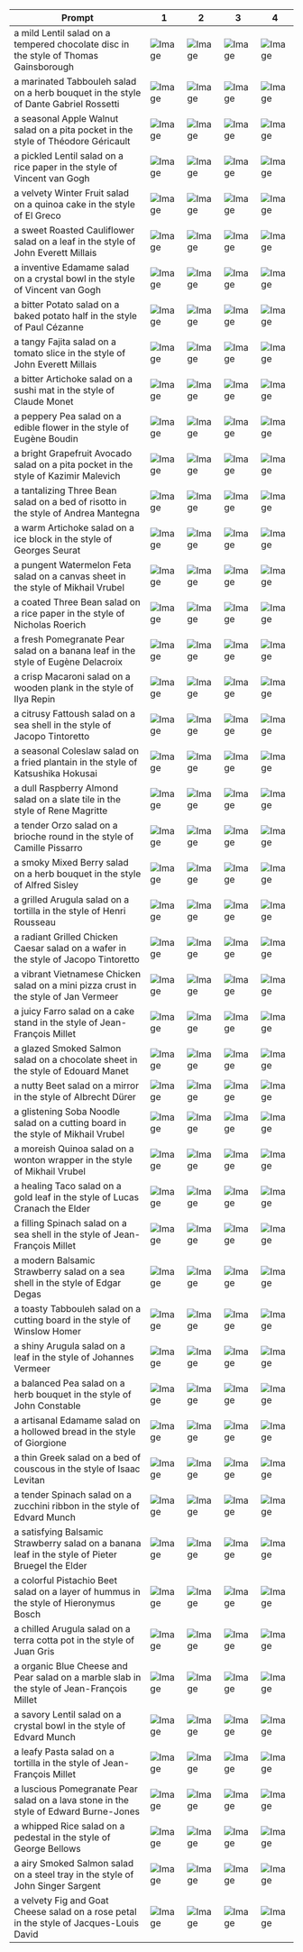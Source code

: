 | Prompt | 1 | 2 | 3 | 4 |
|-|-|-|-|-|
| a mild Lentil salad on a tempered chocolate disc in the style of Thomas Gainsborough | ![Image](https://salad-benchmark-public-assets.s3.us-east-2.amazonaws.com/sdxl/9750749f-095c-4fd0-88f9-e7d58b76b737-0.jpg) | ![Image](https://salad-benchmark-public-assets.s3.us-east-2.amazonaws.com/sdxl/9750749f-095c-4fd0-88f9-e7d58b76b737-1.jpg) | ![Image](https://salad-benchmark-public-assets.s3.us-east-2.amazonaws.com/sdxl/9750749f-095c-4fd0-88f9-e7d58b76b737-2.jpg) | ![Image](https://salad-benchmark-public-assets.s3.us-east-2.amazonaws.com/sdxl/9750749f-095c-4fd0-88f9-e7d58b76b737-3.jpg) |
| a marinated Tabbouleh salad on a herb bouquet in the style of Dante Gabriel Rossetti | ![Image](https://salad-benchmark-public-assets.s3.us-east-2.amazonaws.com/sdxl/918d5c0f-d08e-4f43-bb8a-40e1b21564b6-0.jpg) | ![Image](https://salad-benchmark-public-assets.s3.us-east-2.amazonaws.com/sdxl/918d5c0f-d08e-4f43-bb8a-40e1b21564b6-1.jpg) | ![Image](https://salad-benchmark-public-assets.s3.us-east-2.amazonaws.com/sdxl/918d5c0f-d08e-4f43-bb8a-40e1b21564b6-2.jpg) | ![Image](https://salad-benchmark-public-assets.s3.us-east-2.amazonaws.com/sdxl/918d5c0f-d08e-4f43-bb8a-40e1b21564b6-3.jpg) |
| a seasonal Apple Walnut salad on a pita pocket in the style of Théodore Géricault | ![Image](https://salad-benchmark-public-assets.s3.us-east-2.amazonaws.com/sdxl/6535ace4-3b3d-46ba-9dd7-219b40a010be-0.jpg) | ![Image](https://salad-benchmark-public-assets.s3.us-east-2.amazonaws.com/sdxl/6535ace4-3b3d-46ba-9dd7-219b40a010be-1.jpg) | ![Image](https://salad-benchmark-public-assets.s3.us-east-2.amazonaws.com/sdxl/6535ace4-3b3d-46ba-9dd7-219b40a010be-2.jpg) | ![Image](https://salad-benchmark-public-assets.s3.us-east-2.amazonaws.com/sdxl/6535ace4-3b3d-46ba-9dd7-219b40a010be-3.jpg) |
| a pickled Lentil salad on a rice paper in the style of Vincent van Gogh | ![Image](https://salad-benchmark-public-assets.s3.us-east-2.amazonaws.com/sdxl/4d9105cd-b047-497b-b545-232add4150e3-0.jpg) | ![Image](https://salad-benchmark-public-assets.s3.us-east-2.amazonaws.com/sdxl/4d9105cd-b047-497b-b545-232add4150e3-1.jpg) | ![Image](https://salad-benchmark-public-assets.s3.us-east-2.amazonaws.com/sdxl/4d9105cd-b047-497b-b545-232add4150e3-2.jpg) | ![Image](https://salad-benchmark-public-assets.s3.us-east-2.amazonaws.com/sdxl/4d9105cd-b047-497b-b545-232add4150e3-3.jpg) |
| a velvety Winter Fruit salad on a quinoa cake in the style of El Greco | ![Image](https://salad-benchmark-public-assets.s3.us-east-2.amazonaws.com/sdxl/e0f51289-9a94-40c5-858c-6b205d010222-0.jpg) | ![Image](https://salad-benchmark-public-assets.s3.us-east-2.amazonaws.com/sdxl/e0f51289-9a94-40c5-858c-6b205d010222-1.jpg) | ![Image](https://salad-benchmark-public-assets.s3.us-east-2.amazonaws.com/sdxl/e0f51289-9a94-40c5-858c-6b205d010222-2.jpg) | ![Image](https://salad-benchmark-public-assets.s3.us-east-2.amazonaws.com/sdxl/e0f51289-9a94-40c5-858c-6b205d010222-3.jpg) |
| a sweet Roasted Cauliflower salad on a leaf in the style of John Everett Millais | ![Image](https://salad-benchmark-public-assets.s3.us-east-2.amazonaws.com/sdxl/87ee271f-30a4-4d94-bf3c-07321e96307b-0.jpg) | ![Image](https://salad-benchmark-public-assets.s3.us-east-2.amazonaws.com/sdxl/87ee271f-30a4-4d94-bf3c-07321e96307b-1.jpg) | ![Image](https://salad-benchmark-public-assets.s3.us-east-2.amazonaws.com/sdxl/87ee271f-30a4-4d94-bf3c-07321e96307b-2.jpg) | ![Image](https://salad-benchmark-public-assets.s3.us-east-2.amazonaws.com/sdxl/87ee271f-30a4-4d94-bf3c-07321e96307b-3.jpg) |
| a inventive Edamame salad on a crystal bowl in the style of Vincent van Gogh | ![Image](https://salad-benchmark-public-assets.s3.us-east-2.amazonaws.com/sdxl/c22f88c4-1890-459e-9873-69d1d16abfb7-0.jpg) | ![Image](https://salad-benchmark-public-assets.s3.us-east-2.amazonaws.com/sdxl/c22f88c4-1890-459e-9873-69d1d16abfb7-1.jpg) | ![Image](https://salad-benchmark-public-assets.s3.us-east-2.amazonaws.com/sdxl/c22f88c4-1890-459e-9873-69d1d16abfb7-2.jpg) | ![Image](https://salad-benchmark-public-assets.s3.us-east-2.amazonaws.com/sdxl/c22f88c4-1890-459e-9873-69d1d16abfb7-3.jpg) |
| a bitter Potato salad on a baked potato half in the style of Paul Cézanne | ![Image](https://salad-benchmark-public-assets.s3.us-east-2.amazonaws.com/sdxl/1c475579-82e4-44a4-bee5-afbc2fa1602e-0.jpg) | ![Image](https://salad-benchmark-public-assets.s3.us-east-2.amazonaws.com/sdxl/1c475579-82e4-44a4-bee5-afbc2fa1602e-1.jpg) | ![Image](https://salad-benchmark-public-assets.s3.us-east-2.amazonaws.com/sdxl/1c475579-82e4-44a4-bee5-afbc2fa1602e-2.jpg) | ![Image](https://salad-benchmark-public-assets.s3.us-east-2.amazonaws.com/sdxl/1c475579-82e4-44a4-bee5-afbc2fa1602e-3.jpg) |
| a tangy Fajita salad on a tomato slice in the style of John Everett Millais | ![Image](https://salad-benchmark-public-assets.s3.us-east-2.amazonaws.com/sdxl/976f1ab3-9259-4a8f-ac58-e540dfed0655-0.jpg) | ![Image](https://salad-benchmark-public-assets.s3.us-east-2.amazonaws.com/sdxl/976f1ab3-9259-4a8f-ac58-e540dfed0655-1.jpg) | ![Image](https://salad-benchmark-public-assets.s3.us-east-2.amazonaws.com/sdxl/976f1ab3-9259-4a8f-ac58-e540dfed0655-2.jpg) | ![Image](https://salad-benchmark-public-assets.s3.us-east-2.amazonaws.com/sdxl/976f1ab3-9259-4a8f-ac58-e540dfed0655-3.jpg) |
| a bitter Artichoke salad on a sushi mat in the style of Claude Monet | ![Image](https://salad-benchmark-public-assets.s3.us-east-2.amazonaws.com/sdxl/9eaa8274-488e-465b-a7e2-dab2392696ff-0.jpg) | ![Image](https://salad-benchmark-public-assets.s3.us-east-2.amazonaws.com/sdxl/9eaa8274-488e-465b-a7e2-dab2392696ff-1.jpg) | ![Image](https://salad-benchmark-public-assets.s3.us-east-2.amazonaws.com/sdxl/9eaa8274-488e-465b-a7e2-dab2392696ff-2.jpg) | ![Image](https://salad-benchmark-public-assets.s3.us-east-2.amazonaws.com/sdxl/9eaa8274-488e-465b-a7e2-dab2392696ff-3.jpg) |
| a peppery Pea salad on a edible flower in the style of Eugène Boudin | ![Image](https://salad-benchmark-public-assets.s3.us-east-2.amazonaws.com/sdxl/6e4a38e4-4c5c-4361-8fbd-e647c5e9dcd5-0.jpg) | ![Image](https://salad-benchmark-public-assets.s3.us-east-2.amazonaws.com/sdxl/6e4a38e4-4c5c-4361-8fbd-e647c5e9dcd5-1.jpg) | ![Image](https://salad-benchmark-public-assets.s3.us-east-2.amazonaws.com/sdxl/6e4a38e4-4c5c-4361-8fbd-e647c5e9dcd5-2.jpg) | ![Image](https://salad-benchmark-public-assets.s3.us-east-2.amazonaws.com/sdxl/6e4a38e4-4c5c-4361-8fbd-e647c5e9dcd5-3.jpg) |
| a bright Grapefruit Avocado salad on a pita pocket in the style of Kazimir Malevich | ![Image](https://salad-benchmark-public-assets.s3.us-east-2.amazonaws.com/sdxl/17f30a18-fcec-48c7-8417-78a33bc6bdf8-0.jpg) | ![Image](https://salad-benchmark-public-assets.s3.us-east-2.amazonaws.com/sdxl/17f30a18-fcec-48c7-8417-78a33bc6bdf8-1.jpg) | ![Image](https://salad-benchmark-public-assets.s3.us-east-2.amazonaws.com/sdxl/17f30a18-fcec-48c7-8417-78a33bc6bdf8-2.jpg) | ![Image](https://salad-benchmark-public-assets.s3.us-east-2.amazonaws.com/sdxl/17f30a18-fcec-48c7-8417-78a33bc6bdf8-3.jpg) |
| a tantalizing Three Bean salad on a bed of risotto in the style of Andrea Mantegna | ![Image](https://salad-benchmark-public-assets.s3.us-east-2.amazonaws.com/sdxl/fbf40e9a-6946-4ed0-ac79-51fa3a528f8f-0.jpg) | ![Image](https://salad-benchmark-public-assets.s3.us-east-2.amazonaws.com/sdxl/fbf40e9a-6946-4ed0-ac79-51fa3a528f8f-1.jpg) | ![Image](https://salad-benchmark-public-assets.s3.us-east-2.amazonaws.com/sdxl/fbf40e9a-6946-4ed0-ac79-51fa3a528f8f-2.jpg) | ![Image](https://salad-benchmark-public-assets.s3.us-east-2.amazonaws.com/sdxl/fbf40e9a-6946-4ed0-ac79-51fa3a528f8f-3.jpg) |
| a warm Artichoke salad on a ice block in the style of Georges Seurat | ![Image](https://salad-benchmark-public-assets.s3.us-east-2.amazonaws.com/sdxl/4f084202-05d1-4be7-b5c2-1c920e09edf5-0.jpg) | ![Image](https://salad-benchmark-public-assets.s3.us-east-2.amazonaws.com/sdxl/4f084202-05d1-4be7-b5c2-1c920e09edf5-1.jpg) | ![Image](https://salad-benchmark-public-assets.s3.us-east-2.amazonaws.com/sdxl/4f084202-05d1-4be7-b5c2-1c920e09edf5-2.jpg) | ![Image](https://salad-benchmark-public-assets.s3.us-east-2.amazonaws.com/sdxl/4f084202-05d1-4be7-b5c2-1c920e09edf5-3.jpg) |
| a pungent Watermelon Feta salad on a canvas sheet in the style of Mikhail Vrubel | ![Image](https://salad-benchmark-public-assets.s3.us-east-2.amazonaws.com/sdxl/62bdd592-67b1-4c6b-a51d-9f6e0250d851-0.jpg) | ![Image](https://salad-benchmark-public-assets.s3.us-east-2.amazonaws.com/sdxl/62bdd592-67b1-4c6b-a51d-9f6e0250d851-1.jpg) | ![Image](https://salad-benchmark-public-assets.s3.us-east-2.amazonaws.com/sdxl/62bdd592-67b1-4c6b-a51d-9f6e0250d851-2.jpg) | ![Image](https://salad-benchmark-public-assets.s3.us-east-2.amazonaws.com/sdxl/62bdd592-67b1-4c6b-a51d-9f6e0250d851-3.jpg) |
| a coated Three Bean salad on a rice paper in the style of Nicholas Roerich | ![Image](https://salad-benchmark-public-assets.s3.us-east-2.amazonaws.com/sdxl/cbdd518d-3504-499e-b236-cb20fcd846a0-0.jpg) | ![Image](https://salad-benchmark-public-assets.s3.us-east-2.amazonaws.com/sdxl/cbdd518d-3504-499e-b236-cb20fcd846a0-1.jpg) | ![Image](https://salad-benchmark-public-assets.s3.us-east-2.amazonaws.com/sdxl/cbdd518d-3504-499e-b236-cb20fcd846a0-2.jpg) | ![Image](https://salad-benchmark-public-assets.s3.us-east-2.amazonaws.com/sdxl/cbdd518d-3504-499e-b236-cb20fcd846a0-3.jpg) |
| a fresh Pomegranate Pear salad on a banana leaf in the style of Eugène Delacroix | ![Image](https://salad-benchmark-public-assets.s3.us-east-2.amazonaws.com/sdxl/96a26fff-f29e-439d-ae94-026920fccd1d-0.jpg) | ![Image](https://salad-benchmark-public-assets.s3.us-east-2.amazonaws.com/sdxl/96a26fff-f29e-439d-ae94-026920fccd1d-1.jpg) | ![Image](https://salad-benchmark-public-assets.s3.us-east-2.amazonaws.com/sdxl/96a26fff-f29e-439d-ae94-026920fccd1d-2.jpg) | ![Image](https://salad-benchmark-public-assets.s3.us-east-2.amazonaws.com/sdxl/96a26fff-f29e-439d-ae94-026920fccd1d-3.jpg) |
| a crisp Macaroni salad on a wooden plank in the style of Ilya Repin | ![Image](https://salad-benchmark-public-assets.s3.us-east-2.amazonaws.com/sdxl/1a620189-a3b4-4fbc-a81c-005a787f0360-0.jpg) | ![Image](https://salad-benchmark-public-assets.s3.us-east-2.amazonaws.com/sdxl/1a620189-a3b4-4fbc-a81c-005a787f0360-1.jpg) | ![Image](https://salad-benchmark-public-assets.s3.us-east-2.amazonaws.com/sdxl/1a620189-a3b4-4fbc-a81c-005a787f0360-2.jpg) | ![Image](https://salad-benchmark-public-assets.s3.us-east-2.amazonaws.com/sdxl/1a620189-a3b4-4fbc-a81c-005a787f0360-3.jpg) |
| a citrusy Fattoush salad on a sea shell in the style of Jacopo Tintoretto | ![Image](https://salad-benchmark-public-assets.s3.us-east-2.amazonaws.com/sdxl/1572ed38-c2f1-4371-b65f-4c652e34cc05-0.jpg) | ![Image](https://salad-benchmark-public-assets.s3.us-east-2.amazonaws.com/sdxl/1572ed38-c2f1-4371-b65f-4c652e34cc05-1.jpg) | ![Image](https://salad-benchmark-public-assets.s3.us-east-2.amazonaws.com/sdxl/1572ed38-c2f1-4371-b65f-4c652e34cc05-2.jpg) | ![Image](https://salad-benchmark-public-assets.s3.us-east-2.amazonaws.com/sdxl/1572ed38-c2f1-4371-b65f-4c652e34cc05-3.jpg) |
| a seasonal Coleslaw salad on a fried plantain in the style of Katsushika Hokusai | ![Image](https://salad-benchmark-public-assets.s3.us-east-2.amazonaws.com/sdxl/4bf5bf99-92e7-436f-aafb-583caae2451e-0.jpg) | ![Image](https://salad-benchmark-public-assets.s3.us-east-2.amazonaws.com/sdxl/4bf5bf99-92e7-436f-aafb-583caae2451e-1.jpg) | ![Image](https://salad-benchmark-public-assets.s3.us-east-2.amazonaws.com/sdxl/4bf5bf99-92e7-436f-aafb-583caae2451e-2.jpg) | ![Image](https://salad-benchmark-public-assets.s3.us-east-2.amazonaws.com/sdxl/4bf5bf99-92e7-436f-aafb-583caae2451e-3.jpg) |
| a dull Raspberry Almond salad on a slate tile in the style of Rene Magritte | ![Image](https://salad-benchmark-public-assets.s3.us-east-2.amazonaws.com/sdxl/0da29326-ad30-438a-989c-27b5d6238426-0.jpg) | ![Image](https://salad-benchmark-public-assets.s3.us-east-2.amazonaws.com/sdxl/0da29326-ad30-438a-989c-27b5d6238426-1.jpg) | ![Image](https://salad-benchmark-public-assets.s3.us-east-2.amazonaws.com/sdxl/0da29326-ad30-438a-989c-27b5d6238426-2.jpg) | ![Image](https://salad-benchmark-public-assets.s3.us-east-2.amazonaws.com/sdxl/0da29326-ad30-438a-989c-27b5d6238426-3.jpg) |
| a tender Orzo salad on a brioche round in the style of Camille Pissarro | ![Image](https://salad-benchmark-public-assets.s3.us-east-2.amazonaws.com/sdxl/42bf01d8-0c9c-4386-9d36-fa6e0658ca99-0.jpg) | ![Image](https://salad-benchmark-public-assets.s3.us-east-2.amazonaws.com/sdxl/42bf01d8-0c9c-4386-9d36-fa6e0658ca99-1.jpg) | ![Image](https://salad-benchmark-public-assets.s3.us-east-2.amazonaws.com/sdxl/42bf01d8-0c9c-4386-9d36-fa6e0658ca99-2.jpg) | ![Image](https://salad-benchmark-public-assets.s3.us-east-2.amazonaws.com/sdxl/42bf01d8-0c9c-4386-9d36-fa6e0658ca99-3.jpg) |
| a smoky Mixed Berry salad on a herb bouquet in the style of Alfred Sisley | ![Image](https://salad-benchmark-public-assets.s3.us-east-2.amazonaws.com/sdxl/06dd82fc-5bfb-4597-89bf-f6e404544754-0.jpg) | ![Image](https://salad-benchmark-public-assets.s3.us-east-2.amazonaws.com/sdxl/06dd82fc-5bfb-4597-89bf-f6e404544754-1.jpg) | ![Image](https://salad-benchmark-public-assets.s3.us-east-2.amazonaws.com/sdxl/06dd82fc-5bfb-4597-89bf-f6e404544754-2.jpg) | ![Image](https://salad-benchmark-public-assets.s3.us-east-2.amazonaws.com/sdxl/06dd82fc-5bfb-4597-89bf-f6e404544754-3.jpg) |
| a grilled Arugula salad on a tortilla in the style of Henri Rousseau | ![Image](https://salad-benchmark-public-assets.s3.us-east-2.amazonaws.com/sdxl/392225e2-a478-4586-94b1-3b886f17208e-0.jpg) | ![Image](https://salad-benchmark-public-assets.s3.us-east-2.amazonaws.com/sdxl/392225e2-a478-4586-94b1-3b886f17208e-1.jpg) | ![Image](https://salad-benchmark-public-assets.s3.us-east-2.amazonaws.com/sdxl/392225e2-a478-4586-94b1-3b886f17208e-2.jpg) | ![Image](https://salad-benchmark-public-assets.s3.us-east-2.amazonaws.com/sdxl/392225e2-a478-4586-94b1-3b886f17208e-3.jpg) |
| a radiant Grilled Chicken Caesar salad on a wafer in the style of Jacopo Tintoretto | ![Image](https://salad-benchmark-public-assets.s3.us-east-2.amazonaws.com/sdxl/31baa708-527d-498e-88b5-63a6d4fa1590-0.jpg) | ![Image](https://salad-benchmark-public-assets.s3.us-east-2.amazonaws.com/sdxl/31baa708-527d-498e-88b5-63a6d4fa1590-1.jpg) | ![Image](https://salad-benchmark-public-assets.s3.us-east-2.amazonaws.com/sdxl/31baa708-527d-498e-88b5-63a6d4fa1590-2.jpg) | ![Image](https://salad-benchmark-public-assets.s3.us-east-2.amazonaws.com/sdxl/31baa708-527d-498e-88b5-63a6d4fa1590-3.jpg) |
| a vibrant Vietnamese Chicken salad on a mini pizza crust in the style of Jan Vermeer | ![Image](https://salad-benchmark-public-assets.s3.us-east-2.amazonaws.com/sdxl/c35bcc49-4db0-4b0f-85d6-8b965c147d70-0.jpg) | ![Image](https://salad-benchmark-public-assets.s3.us-east-2.amazonaws.com/sdxl/c35bcc49-4db0-4b0f-85d6-8b965c147d70-1.jpg) | ![Image](https://salad-benchmark-public-assets.s3.us-east-2.amazonaws.com/sdxl/c35bcc49-4db0-4b0f-85d6-8b965c147d70-2.jpg) | ![Image](https://salad-benchmark-public-assets.s3.us-east-2.amazonaws.com/sdxl/c35bcc49-4db0-4b0f-85d6-8b965c147d70-3.jpg) |
| a juicy Farro salad on a cake stand in the style of Jean-François Millet | ![Image](https://salad-benchmark-public-assets.s3.us-east-2.amazonaws.com/sdxl/0f774b44-6bc5-494f-8f6e-8430ada26ecc-0.jpg) | ![Image](https://salad-benchmark-public-assets.s3.us-east-2.amazonaws.com/sdxl/0f774b44-6bc5-494f-8f6e-8430ada26ecc-1.jpg) | ![Image](https://salad-benchmark-public-assets.s3.us-east-2.amazonaws.com/sdxl/0f774b44-6bc5-494f-8f6e-8430ada26ecc-2.jpg) | ![Image](https://salad-benchmark-public-assets.s3.us-east-2.amazonaws.com/sdxl/0f774b44-6bc5-494f-8f6e-8430ada26ecc-3.jpg) |
| a glazed Smoked Salmon salad on a chocolate sheet in the style of Edouard Manet | ![Image](https://salad-benchmark-public-assets.s3.us-east-2.amazonaws.com/sdxl/eb9428ec-1902-4444-846a-854d9b5f9e4e-0.jpg) | ![Image](https://salad-benchmark-public-assets.s3.us-east-2.amazonaws.com/sdxl/eb9428ec-1902-4444-846a-854d9b5f9e4e-1.jpg) | ![Image](https://salad-benchmark-public-assets.s3.us-east-2.amazonaws.com/sdxl/eb9428ec-1902-4444-846a-854d9b5f9e4e-2.jpg) | ![Image](https://salad-benchmark-public-assets.s3.us-east-2.amazonaws.com/sdxl/eb9428ec-1902-4444-846a-854d9b5f9e4e-3.jpg) |
| a nutty Beet salad on a mirror in the style of Albrecht Dürer | ![Image](https://salad-benchmark-public-assets.s3.us-east-2.amazonaws.com/sdxl/03e98529-4892-4a0f-99c4-ed094957d5a3-0.jpg) | ![Image](https://salad-benchmark-public-assets.s3.us-east-2.amazonaws.com/sdxl/03e98529-4892-4a0f-99c4-ed094957d5a3-1.jpg) | ![Image](https://salad-benchmark-public-assets.s3.us-east-2.amazonaws.com/sdxl/03e98529-4892-4a0f-99c4-ed094957d5a3-2.jpg) | ![Image](https://salad-benchmark-public-assets.s3.us-east-2.amazonaws.com/sdxl/03e98529-4892-4a0f-99c4-ed094957d5a3-3.jpg) |
| a glistening Soba Noodle salad on a cutting board in the style of Mikhail Vrubel | ![Image](https://salad-benchmark-public-assets.s3.us-east-2.amazonaws.com/sdxl/e0f4c21e-d0a5-494f-993a-7ecefee46383-0.jpg) | ![Image](https://salad-benchmark-public-assets.s3.us-east-2.amazonaws.com/sdxl/e0f4c21e-d0a5-494f-993a-7ecefee46383-1.jpg) | ![Image](https://salad-benchmark-public-assets.s3.us-east-2.amazonaws.com/sdxl/e0f4c21e-d0a5-494f-993a-7ecefee46383-2.jpg) | ![Image](https://salad-benchmark-public-assets.s3.us-east-2.amazonaws.com/sdxl/e0f4c21e-d0a5-494f-993a-7ecefee46383-3.jpg) |
| a moreish Quinoa salad on a wonton wrapper in the style of Mikhail Vrubel | ![Image](https://salad-benchmark-public-assets.s3.us-east-2.amazonaws.com/sdxl/4e4afe36-c620-4271-82a6-a713a5bd905a-0.jpg) | ![Image](https://salad-benchmark-public-assets.s3.us-east-2.amazonaws.com/sdxl/4e4afe36-c620-4271-82a6-a713a5bd905a-1.jpg) | ![Image](https://salad-benchmark-public-assets.s3.us-east-2.amazonaws.com/sdxl/4e4afe36-c620-4271-82a6-a713a5bd905a-2.jpg) | ![Image](https://salad-benchmark-public-assets.s3.us-east-2.amazonaws.com/sdxl/4e4afe36-c620-4271-82a6-a713a5bd905a-3.jpg) |
| a healing Taco salad on a gold leaf in the style of Lucas Cranach the Elder | ![Image](https://salad-benchmark-public-assets.s3.us-east-2.amazonaws.com/sdxl/b3010176-3bdd-41d9-aa25-ffba0bcb0b81-0.jpg) | ![Image](https://salad-benchmark-public-assets.s3.us-east-2.amazonaws.com/sdxl/b3010176-3bdd-41d9-aa25-ffba0bcb0b81-1.jpg) | ![Image](https://salad-benchmark-public-assets.s3.us-east-2.amazonaws.com/sdxl/b3010176-3bdd-41d9-aa25-ffba0bcb0b81-2.jpg) | ![Image](https://salad-benchmark-public-assets.s3.us-east-2.amazonaws.com/sdxl/b3010176-3bdd-41d9-aa25-ffba0bcb0b81-3.jpg) |
| a filling Spinach salad on a sea shell in the style of Jean-François Millet | ![Image](https://salad-benchmark-public-assets.s3.us-east-2.amazonaws.com/sdxl/fa0d217a-1fa7-4a1b-98bc-7075389cf963-0.jpg) | ![Image](https://salad-benchmark-public-assets.s3.us-east-2.amazonaws.com/sdxl/fa0d217a-1fa7-4a1b-98bc-7075389cf963-1.jpg) | ![Image](https://salad-benchmark-public-assets.s3.us-east-2.amazonaws.com/sdxl/fa0d217a-1fa7-4a1b-98bc-7075389cf963-2.jpg) | ![Image](https://salad-benchmark-public-assets.s3.us-east-2.amazonaws.com/sdxl/fa0d217a-1fa7-4a1b-98bc-7075389cf963-3.jpg) |
| a modern Balsamic Strawberry salad on a sea shell in the style of Edgar Degas | ![Image](https://salad-benchmark-public-assets.s3.us-east-2.amazonaws.com/sdxl/755ac16f-7a0b-4cef-97b7-be4158c8872d-0.jpg) | ![Image](https://salad-benchmark-public-assets.s3.us-east-2.amazonaws.com/sdxl/755ac16f-7a0b-4cef-97b7-be4158c8872d-1.jpg) | ![Image](https://salad-benchmark-public-assets.s3.us-east-2.amazonaws.com/sdxl/755ac16f-7a0b-4cef-97b7-be4158c8872d-2.jpg) | ![Image](https://salad-benchmark-public-assets.s3.us-east-2.amazonaws.com/sdxl/755ac16f-7a0b-4cef-97b7-be4158c8872d-3.jpg) |
| a toasty Tabbouleh salad on a cutting board in the style of Winslow Homer | ![Image](https://salad-benchmark-public-assets.s3.us-east-2.amazonaws.com/sdxl/6c51de71-85b6-4096-b885-368ea95e3164-0.jpg) | ![Image](https://salad-benchmark-public-assets.s3.us-east-2.amazonaws.com/sdxl/6c51de71-85b6-4096-b885-368ea95e3164-1.jpg) | ![Image](https://salad-benchmark-public-assets.s3.us-east-2.amazonaws.com/sdxl/6c51de71-85b6-4096-b885-368ea95e3164-2.jpg) | ![Image](https://salad-benchmark-public-assets.s3.us-east-2.amazonaws.com/sdxl/6c51de71-85b6-4096-b885-368ea95e3164-3.jpg) |
| a shiny Arugula salad on a leaf in the style of Johannes Vermeer | ![Image](https://salad-benchmark-public-assets.s3.us-east-2.amazonaws.com/sdxl/6e4a1043-9526-41f5-ac55-63a8ecf23934-0.jpg) | ![Image](https://salad-benchmark-public-assets.s3.us-east-2.amazonaws.com/sdxl/6e4a1043-9526-41f5-ac55-63a8ecf23934-1.jpg) | ![Image](https://salad-benchmark-public-assets.s3.us-east-2.amazonaws.com/sdxl/6e4a1043-9526-41f5-ac55-63a8ecf23934-2.jpg) | ![Image](https://salad-benchmark-public-assets.s3.us-east-2.amazonaws.com/sdxl/6e4a1043-9526-41f5-ac55-63a8ecf23934-3.jpg) |
| a balanced Pea salad on a herb bouquet in the style of John Constable | ![Image](https://salad-benchmark-public-assets.s3.us-east-2.amazonaws.com/sdxl/7e930a2a-6b2a-452a-9c85-bff7c94cafbb-0.jpg) | ![Image](https://salad-benchmark-public-assets.s3.us-east-2.amazonaws.com/sdxl/7e930a2a-6b2a-452a-9c85-bff7c94cafbb-1.jpg) | ![Image](https://salad-benchmark-public-assets.s3.us-east-2.amazonaws.com/sdxl/7e930a2a-6b2a-452a-9c85-bff7c94cafbb-2.jpg) | ![Image](https://salad-benchmark-public-assets.s3.us-east-2.amazonaws.com/sdxl/7e930a2a-6b2a-452a-9c85-bff7c94cafbb-3.jpg) |
| a artisanal Edamame salad on a hollowed bread in the style of Giorgione | ![Image](https://salad-benchmark-public-assets.s3.us-east-2.amazonaws.com/sdxl/ffff6556-86f2-4564-abb6-84f0c1406c49-0.jpg) | ![Image](https://salad-benchmark-public-assets.s3.us-east-2.amazonaws.com/sdxl/ffff6556-86f2-4564-abb6-84f0c1406c49-1.jpg) | ![Image](https://salad-benchmark-public-assets.s3.us-east-2.amazonaws.com/sdxl/ffff6556-86f2-4564-abb6-84f0c1406c49-2.jpg) | ![Image](https://salad-benchmark-public-assets.s3.us-east-2.amazonaws.com/sdxl/ffff6556-86f2-4564-abb6-84f0c1406c49-3.jpg) |
| a thin Greek salad on a bed of couscous in the style of Isaac Levitan | ![Image](https://salad-benchmark-public-assets.s3.us-east-2.amazonaws.com/sdxl/79915f83-9951-4ea8-95c5-6296637c8300-0.jpg) | ![Image](https://salad-benchmark-public-assets.s3.us-east-2.amazonaws.com/sdxl/79915f83-9951-4ea8-95c5-6296637c8300-1.jpg) | ![Image](https://salad-benchmark-public-assets.s3.us-east-2.amazonaws.com/sdxl/79915f83-9951-4ea8-95c5-6296637c8300-2.jpg) | ![Image](https://salad-benchmark-public-assets.s3.us-east-2.amazonaws.com/sdxl/79915f83-9951-4ea8-95c5-6296637c8300-3.jpg) |
| a tender Spinach salad on a zucchini ribbon in the style of Edvard Munch | ![Image](https://salad-benchmark-public-assets.s3.us-east-2.amazonaws.com/sdxl/07ed7568-69ba-4e0e-9868-6e61966c5303-0.jpg) | ![Image](https://salad-benchmark-public-assets.s3.us-east-2.amazonaws.com/sdxl/07ed7568-69ba-4e0e-9868-6e61966c5303-1.jpg) | ![Image](https://salad-benchmark-public-assets.s3.us-east-2.amazonaws.com/sdxl/07ed7568-69ba-4e0e-9868-6e61966c5303-2.jpg) | ![Image](https://salad-benchmark-public-assets.s3.us-east-2.amazonaws.com/sdxl/07ed7568-69ba-4e0e-9868-6e61966c5303-3.jpg) |
| a satisfying Balsamic Strawberry salad on a banana leaf in the style of Pieter Bruegel the Elder | ![Image](https://salad-benchmark-public-assets.s3.us-east-2.amazonaws.com/sdxl/8b55444f-1bd9-4d04-b035-c694a2eacf0c-0.jpg) | ![Image](https://salad-benchmark-public-assets.s3.us-east-2.amazonaws.com/sdxl/8b55444f-1bd9-4d04-b035-c694a2eacf0c-1.jpg) | ![Image](https://salad-benchmark-public-assets.s3.us-east-2.amazonaws.com/sdxl/8b55444f-1bd9-4d04-b035-c694a2eacf0c-2.jpg) | ![Image](https://salad-benchmark-public-assets.s3.us-east-2.amazonaws.com/sdxl/8b55444f-1bd9-4d04-b035-c694a2eacf0c-3.jpg) |
| a colorful Pistachio Beet salad on a layer of hummus in the style of Hieronymus Bosch | ![Image](https://salad-benchmark-public-assets.s3.us-east-2.amazonaws.com/sdxl/83e8aafc-e618-4fc5-8b27-5d6200022017-0.jpg) | ![Image](https://salad-benchmark-public-assets.s3.us-east-2.amazonaws.com/sdxl/83e8aafc-e618-4fc5-8b27-5d6200022017-1.jpg) | ![Image](https://salad-benchmark-public-assets.s3.us-east-2.amazonaws.com/sdxl/83e8aafc-e618-4fc5-8b27-5d6200022017-2.jpg) | ![Image](https://salad-benchmark-public-assets.s3.us-east-2.amazonaws.com/sdxl/83e8aafc-e618-4fc5-8b27-5d6200022017-3.jpg) |
| a chilled Arugula salad on a terra cotta pot in the style of Juan Gris | ![Image](https://salad-benchmark-public-assets.s3.us-east-2.amazonaws.com/sdxl/469b7427-eabb-49fc-87cf-df2114a59baf-0.jpg) | ![Image](https://salad-benchmark-public-assets.s3.us-east-2.amazonaws.com/sdxl/469b7427-eabb-49fc-87cf-df2114a59baf-1.jpg) | ![Image](https://salad-benchmark-public-assets.s3.us-east-2.amazonaws.com/sdxl/469b7427-eabb-49fc-87cf-df2114a59baf-2.jpg) | ![Image](https://salad-benchmark-public-assets.s3.us-east-2.amazonaws.com/sdxl/469b7427-eabb-49fc-87cf-df2114a59baf-3.jpg) |
| a organic Blue Cheese and Pear salad on a marble slab in the style of Jean-François Millet | ![Image](https://salad-benchmark-public-assets.s3.us-east-2.amazonaws.com/sdxl/81d940c9-5308-4813-a4c2-3a3b95dc83e8-0.jpg) | ![Image](https://salad-benchmark-public-assets.s3.us-east-2.amazonaws.com/sdxl/81d940c9-5308-4813-a4c2-3a3b95dc83e8-1.jpg) | ![Image](https://salad-benchmark-public-assets.s3.us-east-2.amazonaws.com/sdxl/81d940c9-5308-4813-a4c2-3a3b95dc83e8-2.jpg) | ![Image](https://salad-benchmark-public-assets.s3.us-east-2.amazonaws.com/sdxl/81d940c9-5308-4813-a4c2-3a3b95dc83e8-3.jpg) |
| a savory Lentil salad on a crystal bowl in the style of Edvard Munch | ![Image](https://salad-benchmark-public-assets.s3.us-east-2.amazonaws.com/sdxl/d5c76bba-183e-4a4f-91c7-01ff242d9c6d-0.jpg) | ![Image](https://salad-benchmark-public-assets.s3.us-east-2.amazonaws.com/sdxl/d5c76bba-183e-4a4f-91c7-01ff242d9c6d-1.jpg) | ![Image](https://salad-benchmark-public-assets.s3.us-east-2.amazonaws.com/sdxl/d5c76bba-183e-4a4f-91c7-01ff242d9c6d-2.jpg) | ![Image](https://salad-benchmark-public-assets.s3.us-east-2.amazonaws.com/sdxl/d5c76bba-183e-4a4f-91c7-01ff242d9c6d-3.jpg) |
| a leafy Pasta salad on a tortilla in the style of Jean-François Millet | ![Image](https://salad-benchmark-public-assets.s3.us-east-2.amazonaws.com/sdxl/67c8370d-0307-4a47-a817-e5cfc1f248c8-0.jpg) | ![Image](https://salad-benchmark-public-assets.s3.us-east-2.amazonaws.com/sdxl/67c8370d-0307-4a47-a817-e5cfc1f248c8-1.jpg) | ![Image](https://salad-benchmark-public-assets.s3.us-east-2.amazonaws.com/sdxl/67c8370d-0307-4a47-a817-e5cfc1f248c8-2.jpg) | ![Image](https://salad-benchmark-public-assets.s3.us-east-2.amazonaws.com/sdxl/67c8370d-0307-4a47-a817-e5cfc1f248c8-3.jpg) |
| a luscious Pomegranate Pear salad on a lava stone in the style of Edward Burne-Jones | ![Image](https://salad-benchmark-public-assets.s3.us-east-2.amazonaws.com/sdxl/b9355cce-f47b-4f20-8717-486c0e024f45-0.jpg) | ![Image](https://salad-benchmark-public-assets.s3.us-east-2.amazonaws.com/sdxl/b9355cce-f47b-4f20-8717-486c0e024f45-1.jpg) | ![Image](https://salad-benchmark-public-assets.s3.us-east-2.amazonaws.com/sdxl/b9355cce-f47b-4f20-8717-486c0e024f45-2.jpg) | ![Image](https://salad-benchmark-public-assets.s3.us-east-2.amazonaws.com/sdxl/b9355cce-f47b-4f20-8717-486c0e024f45-3.jpg) |
| a whipped Rice salad on a pedestal in the style of George Bellows | ![Image](https://salad-benchmark-public-assets.s3.us-east-2.amazonaws.com/sdxl/b5a1adec-4c82-4bea-97a4-b875e5969168-0.jpg) | ![Image](https://salad-benchmark-public-assets.s3.us-east-2.amazonaws.com/sdxl/b5a1adec-4c82-4bea-97a4-b875e5969168-1.jpg) | ![Image](https://salad-benchmark-public-assets.s3.us-east-2.amazonaws.com/sdxl/b5a1adec-4c82-4bea-97a4-b875e5969168-2.jpg) | ![Image](https://salad-benchmark-public-assets.s3.us-east-2.amazonaws.com/sdxl/b5a1adec-4c82-4bea-97a4-b875e5969168-3.jpg) |
| a airy Smoked Salmon salad on a steel tray in the style of John Singer Sargent | ![Image](https://salad-benchmark-public-assets.s3.us-east-2.amazonaws.com/sdxl/56343609-94e8-4223-b495-0719ea2a8854-0.jpg) | ![Image](https://salad-benchmark-public-assets.s3.us-east-2.amazonaws.com/sdxl/56343609-94e8-4223-b495-0719ea2a8854-1.jpg) | ![Image](https://salad-benchmark-public-assets.s3.us-east-2.amazonaws.com/sdxl/56343609-94e8-4223-b495-0719ea2a8854-2.jpg) | ![Image](https://salad-benchmark-public-assets.s3.us-east-2.amazonaws.com/sdxl/56343609-94e8-4223-b495-0719ea2a8854-3.jpg) |
| a velvety Fig and Goat Cheese salad on a rose petal in the style of Jacques-Louis David | ![Image](https://salad-benchmark-public-assets.s3.us-east-2.amazonaws.com/sdxl/126fb538-6203-4a98-baa8-18937c1c6c0b-0.jpg) | ![Image](https://salad-benchmark-public-assets.s3.us-east-2.amazonaws.com/sdxl/126fb538-6203-4a98-baa8-18937c1c6c0b-1.jpg) | ![Image](https://salad-benchmark-public-assets.s3.us-east-2.amazonaws.com/sdxl/126fb538-6203-4a98-baa8-18937c1c6c0b-2.jpg) | ![Image](https://salad-benchmark-public-assets.s3.us-east-2.amazonaws.com/sdxl/126fb538-6203-4a98-baa8-18937c1c6c0b-3.jpg) |
